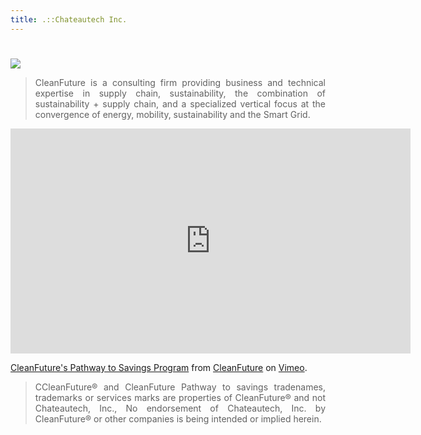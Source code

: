 ```yaml
---
title: .::Chateautech Inc.
---
```

#

<div data-type="logo">
      <a href="http://cleanfuture.us" target="new"><img style="background-position: center center;background-repeat: no-repeat;" data-setting="border" src="https://cleanfuture.us/wp-content/uploads/2019/07/cleanfuture-logo.png">
      </a>
 </div>

<blockquote style="text-align: justify;">CleanFuture is a consulting firm providing business and technical expertise in supply chain, sustainability, the combination of sustainability + supply chain, and a specialized vertical focus at the convergence of energy, mobility, sustainability and the Smart Grid. </blockquote>

<iframe src="https://player.vimeo.com/video/740814249?h=ce58abf5b3" width="640" height="360" frameborder="0" allow="autoplay; fullscreen; picture-in-picture" allowfullscreen></iframe>
<p><a href="https://vimeo.com/740814249">CleanFuture&#039;s Pathway to Savings Program</a> from <a href="https://vimeo.com/cleanfuture">CleanFuture</a> on <a href="https://vimeo.com">Vimeo</a>.</p>

<blockquote style="text-align: justify;">CCleanFuture® and CleanFuture Pathway to savings tradenames, trademarks or services marks are properties of CleanFuture® and not Chateautech, Inc., No endorsement of Chateautech, Inc. by CleanFuture® or other companies is being intended or implied herein.</blockquote>
